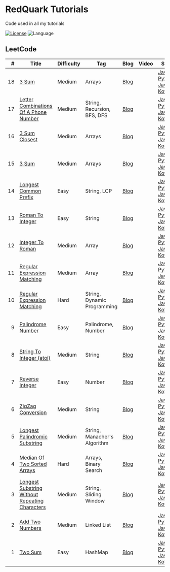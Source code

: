 # RedQuark Tutorials
Code used in all my tutorials

[![License](https://img.shields.io/github/license/ani03sha/RedQuarkTutorials)](LICENSE.md) ![Language](https://img.shields.io/badge/language-Java%20%2F%20Python%20%2F%20JavaScript%20%2F%20Kotlin-blue.svg) 

## LeetCode

|#|Title|Difficulty|Tag|Blog|Video|Solution|
|--:|---|---|---|---|---|---|
|18|[3 Sum](https://leetcode.com/problems/4sum/)|Medium|Arrays|[Blog](https://redquark.org/leetcode/0018-4-sum)||[Java](https://github.com/ani03sha/RedQuarkTutorials/blob/master/LeetCode/Java/src/main/java/org/redquark/tutorials/leetcode/FourSum.java), [Python](https://github.com/ani03sha/RedQuarkTutorials/blob/master/LeetCode/Python/src/Four_Sum.py), [JavaScript](https://github.com/ani03sha/RedQuarkTutorials/blob/master/LeetCode/JavaScript/src/four_sum.js), [Kotlin](https://github.com/ani03sha/RedQuarkTutorials/blob/master/LeetCode/Kotlin/src/main/kotlin/org/redquark/tutorials/leetcode/FourSum.kt)|
|17|[Letter Combinations Of A Phone Number](https://leetcode.com/problems/letter-combinations-of-a-phone-number/)|Medium|String, Recursion, BFS, DFS|[Blog](https://redquark.org/leetcode/0017-letter-combinations)||[Java](https://github.com/ani03sha/RedQuarkTutorials/blob/master/LeetCode/Java/src/main/java/org/redquark/tutorials/leetcode/LetterCombinationsOfAPhoneNumber.java), [Python](https://github.com/ani03sha/RedQuarkTutorials/blob/master/LeetCode/Python/src/Letter_Combinations_Of_A_Phone_Number.py), [JavaScript](https://github.com/ani03sha/RedQuarkTutorials/blob/master/LeetCode/JavaScript/src/letter_combinations_of_a_phone_number.js), [Kotlin](https://github.com/ani03sha/RedQuarkTutorials/blob/master/LeetCode/Kotlin/src/main/kotlin/org/redquark/tutorials/leetcode/LetterCombinationsOfAPhoneNumber.kt)|
|16|[3 Sum Closest](https://leetcode.com/problems/3sum-closest/)|Medium|Arrays|[Blog](https://redquark.org/leetcode/0016-3-sum-closest)||[Java](https://github.com/ani03sha/RedQuarkTutorials/blob/master/LeetCode/Java/src/main/java/org/redquark/tutorials/leetcode/ThreeSumClosest.java), [Python](https://github.com/ani03sha/RedQuarkTutorials/blob/master/LeetCode/Python/src/Three_Sum_Closest.py), [JavaScript](https://github.com/ani03sha/RedQuarkTutorials/blob/master/LeetCode/JavaScript/src/three_sum_closest.js), [Kotlin](https://github.com/ani03sha/RedQuarkTutorials/blob/master/LeetCode/Kotlin/src/main/kotlin/org/redquark/tutorials/leetcode/ThreeSumClosest.kt)|
|15|[3 Sum](https://leetcode.com/problems/3sum/)|Medium|Arrays|[Blog](https://redquark.org/leetcode/0015-3-sum)||[Java](https://github.com/ani03sha/RedQuarkTutorials/blob/master/LeetCode/Java/src/main/java/org/redquark/tutorials/leetcode/ThreeSum.java), [Python](https://github.com/ani03sha/RedQuarkTutorials/blob/master/LeetCode/Python/src/Three_Sum.py), [JavaScript](https://github.com/ani03sha/RedQuarkTutorials/blob/master/LeetCode/JavaScript/src/three_sum.js), [Kotlin](https://github.com/ani03sha/RedQuarkTutorials/blob/master/LeetCode/Kotlin/src/main/kotlin/org/redquark/tutorials/leetcode/ThreeSum.kt)|
|14|[Longest Common Prefix](https://leetcode.com/problems/longest-common-prefix/)|Easy|String, LCP|[Blog](https://redquark.org/leetcode/0014-longest-common-prefix)||[Java](https://github.com/ani03sha/RedQuarkTutorials/blob/master/LeetCode/Java/src/main/java/org/redquark/tutorials/leetcode/LongestCommonPrefix.java), [Python](https://github.com/ani03sha/RedQuarkTutorials/blob/master/LeetCode/Python/src/Longest_Common_Prefix.py), [JavaScript](https://github.com/ani03sha/RedQuarkTutorials/blob/master/LeetCode/JavaScript/src/longest_common_prefix.js), [Kotlin](https://github.com/ani03sha/RedQuarkTutorials/blob/master/LeetCode/Kotlin/src/main/kotlin/org/redquark/tutorials/leetcode/LongestCommonPrefix.kt)|
|13|[Roman To Integer](https://leetcode.com/problems/roman-to-integer/)|Easy|String|[Blog](https://redquark.org/leetcode/0013-roman-to-integer)||[Java](https://github.com/ani03sha/RedQuarkTutorials/blob/master/LeetCode/Java/src/main/java/org/redquark/tutorials/leetcode/RomanToInteger.java), [Python](https://github.com/ani03sha/RedQuarkTutorials/blob/master/LeetCode/Python/src/Roman_To_Integer.py), [JavaScript](https://github.com/ani03sha/RedQuarkTutorials/blob/master/LeetCode/JavaScript/src/roman_to_integer.js), [Kotlin](https://github.com/ani03sha/RedQuarkTutorials/blob/master/LeetCode/Kotlin/src/main/kotlin/org/redquark/tutorials/leetcode/RomanToInteger.kt)|
|12|[Integer To Roman](https://leetcode.com/problems/integer-to-roman/)|Medium|Array|[Blog](https://redquark.org/leetcode/0012-integer-to-roman)||[Java](https://github.com/ani03sha/RedQuarkTutorials/blob/master/LeetCode/Java/src/main/java/org/redquark/tutorials/leetcode/IntegerToRoman.java), [Python](https://github.com/ani03sha/RedQuarkTutorials/blob/master/LeetCode/Python/src/Integer_To_Roman.py), [JavaScript](https://github.com/ani03sha/RedQuarkTutorials/blob/master/LeetCode/JavaScript/src/integer_to_roman.js), [Kotlin](https://github.com/ani03sha/RedQuarkTutorials/blob/master/LeetCode/Kotlin/src/main/kotlin/org/redquark/tutorials/leetcode/IntegerToRoman.kt)|
|11|[Regular Expression Matching](https://leetcode.com/problems/container-with-most-water/)|Medium|Array|[Blog](https://redquark.org/leetcode/0011-container-with-most-water)||[Java](https://github.com/ani03sha/RedQuarkTutorials/blob/master/LeetCode/Java/src/main/java/org/redquark/tutorials/leetcode/ContainerWithMostWater.java), [Python](https://github.com/ani03sha/RedQuarkTutorials/blob/master/LeetCode/Python/src/Container_With_Most_Water.py), [JavaScript](https://github.com/ani03sha/RedQuarkTutorials/blob/master/LeetCode/JavaScript/src/container_with_most_water.js), [Kotlin](https://github.com/ani03sha/RedQuarkTutorials/blob/master/LeetCode/Kotlin/src/main/kotlin/org/redquark/tutorials/leetcode/ContainerWithMostWater.kt)|
|10|[Regular Expression Matching](https://leetcode.com/problems/regular-expression-matching/)|Hard|String, Dynamic Programming|[Blog](https://redquark.org/leetcode/0010-regular-expression-matching)||[Java](https://github.com/ani03sha/RedQuarkTutorials/blob/master/LeetCode/Java/src/main/java/org/redquark/tutorials/leetcode/RegularExpressionMatching.java), [Python](https://github.com/ani03sha/RedQuarkTutorials/blob/master/LeetCode/Python/src/Regular_Expression_Matching.py), [JavaScript](https://github.com/ani03sha/RedQuarkTutorials/blob/master/LeetCode/JavaScript/src/regular_expression_matching.js), [Kotlin](https://github.com/ani03sha/RedQuarkTutorials/blob/master/LeetCode/Kotlin/src/main/kotlin/org/redquark/tutorials/leetcode/RegularExpressionMatching.kt)|
|9|[Palindrome Number](https://leetcode.com/problems/palindrome-number/)|Easy|Palindrome, Number|[Blog](https://redquark.org/leetcode/0009-palindrome-number/)||[Java](https://github.com/ani03sha/RedQuarkTutorials/blob/master/LeetCode/Java/src/main/java/org/redquark/tutorials/leetcode/PalindromeNumber.java), [Python](https://github.com/ani03sha/RedQuarkTutorials/blob/master/LeetCode/Python/src/Palindrome_Number.py), [JavaScript](https://github.com/ani03sha/RedQuarkTutorials/blob/master/LeetCode/JavaScript/src/palindrome_number.js), [Kotlin](https://github.com/ani03sha/RedQuarkTutorials/blob/master/LeetCode/Kotlin/src/main/kotlin/org/redquark/tutorials/leetcode/PalindromeNumber.kt)|
|8|[String To Integer (atoi)](https://leetcode.com/problems/string-to-integer-atoi/)|Medium|String|[Blog](https://redquark.org/leetcode/0008-string-to-integer-atoi/)||[Java](https://github.com/ani03sha/RedQuarkTutorials/blob/master/LeetCode/Java/src/main/java/org/redquark/tutorials/leetcode/StringToInteger.java), [Python](https://github.com/ani03sha/RedQuarkTutorials/blob/master/LeetCode/Python/src/String_To_Integer.py), [JavaScript](https://github.com/ani03sha/RedQuarkTutorials/blob/master/LeetCode/JavaScript/src/string_to_integer.js), [Kotlin](https://github.com/ani03sha/RedQuarkTutorials/blob/master/LeetCode/Kotlin/src/main/kotlin/org/redquark/tutorials/leetcode/StringToInteger.kt)|
|7|[Reverse Integer](https://leetcode.com/problems/reverse-integer/)|Easy|Number|[Blog](https://redquark.org/leetcode/0007-reverse-integer/)||[Java](https://github.com/ani03sha/RedQuarkTutorials/blob/master/LeetCode/Java/src/main/java/org/redquark/tutorials/leetcode/ReverseInteger.java), [Python](https://github.com/ani03sha/RedQuarkTutorials/blob/master/LeetCode/Python/src/Reverse_Integer.py), [JavaScript](https://github.com/ani03sha/RedQuarkTutorials/blob/master/LeetCode/JavaScript/src/reverse_integer.js), [Kotlin](https://github.com/ani03sha/RedQuarkTutorials/blob/master/LeetCode/Kotlin/src/main/kotlin/org/redquark/tutorials/leetcode/ReverseInteger.kt)|
|6|[ZigZag Conversion](https://leetcode.com/problems/zigzag-conversion/)|Medium|String|[Blog](https://redquark.org/leetcode/0006-zigzag-conversion/)||[Java](https://github.com/ani03sha/RedQuarkTutorials/blob/master/LeetCode/Java/src/main/java/org/redquark/tutorials/leetcode/ZigZagConversion.java), [Python](https://github.com/ani03sha/RedQuarkTutorials/blob/master/LeetCode/Python/src/ZigZag_Conversion.py), [JavaScript](https://github.com/ani03sha/RedQuarkTutorials/blob/master/LeetCode/JavaScript/src/zigzag_conversion.js), [Kotlin](https://github.com/ani03sha/RedQuarkTutorials/blob/master/LeetCode/Kotlin/src/main/kotlin/org/redquark/tutorials/leetcode/ZigZagConversion.kt)|
|5|[Longest Palindromic Substring](https://leetcode.com/problems/longest-palindromic-substring)|Medium|String, Manacher's Algorithm|[Blog](https://redquark.org/leetcode/0005-longest-palindromic-substring/)||[Java](https://github.com/ani03sha/RedQuarkTutorials/blob/master/LeetCode/Java/src/main/java/org/redquark/tutorials/leetcode/LongestPalindromicSubstring.java), [Python](https://github.com/ani03sha/RedQuarkTutorials/blob/master/LeetCode/Python/src/Longest_Palindromic_Substring.py), [JavaScript](https://github.com/ani03sha/RedQuarkTutorials/blob/master/LeetCode/JavaScript/src/longest_palindromic_substring.js), [Kotlin](https://github.com/ani03sha/RedQuarkTutorials/blob/master/LeetCode/Kotlin/src/main/kotlin/org/redquark/tutorials/leetcode/LongestPalindromeSubstring.kt)|
|4|[Median Of Two Sorted Arrays](https://leetcode.com/problems/median-of-two-sorted-arrays)|Hard|Arrays, Binary Search|[Blog](https://redquark.org/leetcode/0004-median-of-two-sorted-arrays/)||[Java](https://github.com/ani03sha/RedQuarkTutorials/blob/master/LeetCode/Java/src/main/java/org/redquark/tutorials/leetcode/MedianOfTwoSortedArrays.java), [Python](https://github.com/ani03sha/RedQuarkTutorials/blob/master/LeetCode/Python/src/Median_Of_Two_Sorted_Arrays.py), [JavaScript](https://github.com/ani03sha/RedQuarkTutorials/blob/master/LeetCode/JavaScript/src/median_of_two_sorted_arrays.js), [Kotlin](https://github.com/ani03sha/RedQuarkTutorials/blob/master/LeetCode/Kotlin/src/main/kotlin/org/redquark/tutorials/leetcode/MedianOfTwoSortedArrays.kt)|
|3|[Longest Substring Without Repeating Characters](https://leetcode.com/problems/longest-substring-without-repeating-characters/)|Medium|String, Sliding Window|[Blog](https://redquark.org/leetcode/0003-longest-substring-without-repeating-characters/)||[Java](https://github.com/ani03sha/RedQuarkTutorials/blob/master/LeetCode/Java/src/main/java/org/redquark/tutorials/leetcode/LongestSubstringWithoutRepeatingCharacters.java), [Python](https://github.com/ani03sha/RedQuarkTutorials/blob/master/LeetCode/Python/src/Longest_Substring_Without_Repeating_Characters.py), [JavaScript](https://github.com/ani03sha/RedQuarkTutorials/blob/master/LeetCode/JavaScript/src/longest_substring_without_repeating_characters.js), [Kotlin](https://github.com/ani03sha/RedQuarkTutorials/blob/master/LeetCode/Kotlin/src/main/kotlin/org/redquark/tutorials/leetcode/LongestSubstringWithoutRepeatingCharacters.kt)|
|2|[Add Two Numbers](https://leetcode.com/problems/add-two-numbers)|Medium|Linked List|[Blog](https://redquark.org/leetcode/0002-add-two-numbers/)|| [Java](https://github.com/ani03sha/RedQuarkTutorials/blob/master/LeetCode/Java/src/main/java/org/redquark/tutorials/leetcode/AddTwoNumbers.java), [Python](https://github.com/ani03sha/RedQuarkTutorials/blob/master/LeetCode/Python/src/Add_Two_Numbers.py), [JavaScript](https://github.com/ani03sha/RedQuarkTutorials/blob/master/LeetCode/JavaScript/src/add_two_numbers.js), [Kotlin](https://github.com/ani03sha/RedQuarkTutorials/blob/master/LeetCode/Kotlin/src/main/kotlin/org/redquark/tutorials/leetcode/AddTwoNumbers.kt)|
|1|[Two Sum](https://leetcode.com/problems/two-sum)|Easy|HashMap|[Blog](https://redquark.org/leetcode/0001-two-sum/)||[Java](https://github.com/ani03sha/RedQuarkTutorials/blob/master/LeetCode/Java/src/main/java/org/redquark/tutorials/leetcode/TwoSum.java), [Python](https://github.com/ani03sha/RedQuarkTutorials/blob/master/LeetCode/Python/src/Two_Sum.py), [JavaScript](https://github.com/ani03sha/RedQuarkTutorials/blob/master/LeetCode/JavaScript/src/two_sum.js), [Kotlin](https://github.com/ani03sha/RedQuarkTutorials/blob/master/LeetCode/Kotlin/src/main/kotlin/org/redquark/tutorials/leetcode/TwoSum.kt)|